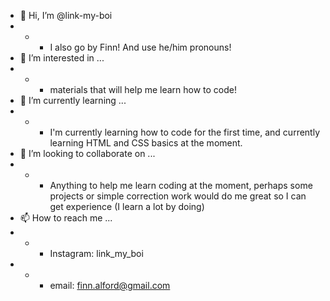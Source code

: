 - 👋 Hi, I’m @link-my-boi
- - - I also go by Finn! And use he/him pronouns! 
- 👀 I’m interested in ... 
- - - materials that will help me learn how to code!
- 🌱 I’m currently learning ...
- - - I'm currently learning how to code for the first time, and currently learning HTML and CSS basics at the moment. 
- 💞️ I’m looking to collaborate on ...
- - - Anything to help me learn coding at the moment, perhaps some projects or simple correction work would do me great so I can get experience (I learn a lot by doing)
- 📫 How to reach me ...
- - - Instagram: link_my_boi
- - - email: finn.alford@gmail.com
    

<!---
link-my-boi/link-my-boi is a ✨ special ✨ repository because its `README.md` (this file) appears on your GitHub profile.
You can click the Preview link to take a look at your changes.
--->
